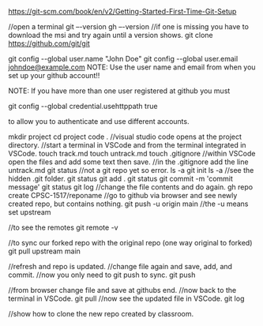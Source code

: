 https://git-scm.com/book/en/v2/Getting-Started-First-Time-Git-Setup

//open a terminal
git –-version
gh –-version
//if one is missing you have to download the msi and try again until a version shows.
git clone https://github.com/git/git

git config --global user.name "John Doe"
git config --global user.email johndoe@example.com
NOTE: Use the user name and email from when you set up your github account!!

NOTE: If you have more than one user registered at github you must

git config --global  credential.usehttppath true

to allow you to authenticate and use different accounts.

mkdir project
cd project
code .
//visual studio code opens at the project directory.
//start a terminal in VSCode and from the terminal integrated in VSCode.
touch track.md
touch untrack.md
touch .gitignore
//within VSCode open the files and add some text then save.
//in the .gitignore add the line untrack.md
git status
//not a git repo yet so error.
ls -a
git init
ls -a
//see the hidden .git folder.
git status
git add .
git status
git commit -m 'commit message'
git status
git log
//change the file contents and do again.
gh repo create CPSC-1517/reponame
//go to github via browser and see newly created repo, but contains nothing.
git push -u origin main
//the -u means set upstream

//to see the remotes
git remote -v

//to sync our forked repo with the original repo (one way original to forked)
git pull upstream main

//refresh and repo is updated.
//change file again and save, add, and commit.
//now you only need to git push to sync.
git push

//from browser change file and save at githubs end.
//now back to the terminal in VSCode.
git pull
//now see the updated file in VSCode.
git log

//show how to clone the new repo created by classroom.


